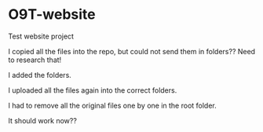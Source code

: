 # O9T-website
Test website project


I copied all the files into the repo, but could not send them in folders?? Need to research that!

I added the folders.

I uploaded all the files again into the correct folders.

I had to remove all the original files one by one in the root folder.

It should work now??
